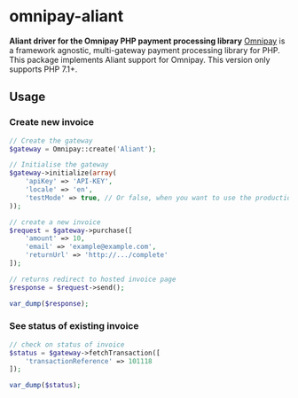 # omnipay-aliant

**Aliant driver for the Omnipay PHP payment processing library**
[Omnipay](https://github.com/thephpleague/omnipay) is a framework agnostic,
multi-gateway payment processing library for PHP.
This package implements Aliant support for Omnipay.
This version only supports PHP 7.1+.

## Usage

### Create new invoice

```php
// Create the gateway
$gateway = Omnipay::create('Aliant');

// Initialise the gateway
$gateway->initialize(array(
    'apiKey' => 'API-KEY',
    'locale' => 'en',
    'testMode' => true, // Or false, when you want to use the production environment
));

// create a new invoice
$request = $gateway->purchase([
    'amount' => 10,
    'email' => 'example@example.com',
    'returnUrl' => 'http://.../complete'
]);

// returns redirect to hosted invoice page
$response = $request->send();

var_dump($response);
```

### See status of existing invoice

```php
// check on status of invoice
$status = $gateway->fetchTransaction([
    'transactionReference' => 101118
]);

var_dump($status);
```